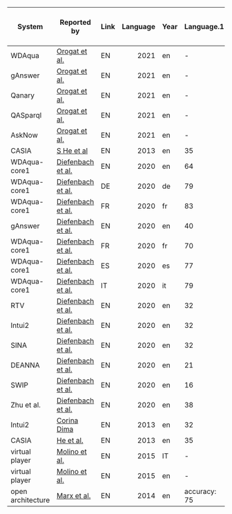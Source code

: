 |     System      |                                                                                                              Reported by                                                                                                               |Link|Language|Year| Language.1 |Precision|Recall|F1 |Data manipulations / Preprocessing|Full/sample/augmented vesion of the dataset used|
|-----------------|----------------------------------------------------------------------------------------------------------------------------------------------------------------------------------------------------------------------------------------|----|-------:|----|------------|---------|------|---|----------------------------------|------------------------------------------------|
|WDAqua           |[Orogat et al.](https://arxiv.org/pdf/2105.00811.pdf)                                                                                                                                                                                   |EN  |    2021|en  |-           |-        |    11|-  |-                                 |                                                |
|gAnswer          |[Orogat et al.](https://arxiv.org/pdf/2105.00811.pdf)                                                                                                                                                                                   |EN  |    2021|en  |-           |-        |    16|-  |-                                 |                                                |
|Qanary           |[Orogat et al.](https://arxiv.org/pdf/2105.00811.pdf)                                                                                                                                                                                   |EN  |    2021|en  |-           |-        |     2|-  |-                                 |                                                |
|QASparql         |[Orogat et al.](https://arxiv.org/pdf/2105.00811.pdf)                                                                                                                                                                                   |EN  |    2021|en  |-           |-        |     6|-  |-                                 |                                                |
|AskNow           |[Orogat et al.](https://arxiv.org/pdf/2105.00811.pdf)                                                                                                                                                                                   |EN  |    2021|en  |-           |-        |    13|-  |-                                 |                                                |
|CASIA            |[S He et al](http://www.nlpr.ia.ac.cn/cip/shizhuhe/articles/QALD-3.pdf)                                                                                                                                                                 |EN  |    2013|en  |          35|       36|    36|-  |-                                 |                                                |
|WDAqua-core1     |[Diefenbach et al.](http://www.semantic-web-journal.net/system/files/swj2038.pdf)                                                                                                                                                       |EN  |    2020|en  |          64|       42|    51|-  |-                                 |                                                |
|WDAqua-core1     |[Diefenbach et al.](http://www.semantic-web-journal.net/system/files/swj2038.pdf)                                                                                                                                                       |DE  |    2020|de  |          79|       28|    42|-  |-                                 |                                                |
|WDAqua-core1     |[Diefenbach et al.](http://www.semantic-web-journal.net/system/files/swj2038.pdf)                                                                                                                                                       |FR  |    2020|fr  |          83|       27|    41|-  |-                                 |                                                |
|gAnswer          |[Diefenbach et al.](http://www.semantic-web-journal.net/system/files/swj2038.pdf)                                                                                                                                                       |EN  |    2020|en  |          40|       40|    40|-  |-                                 |                                                |
|WDAqua-core1     |[Diefenbach et al.](http://www.semantic-web-journal.net/system/files/swj2038.pdf)                                                                                                                                                       |FR  |    2020|fr  |          70|       26|    38|-  |-                                 |                                                |
|WDAqua-core1     |[Diefenbach et al.](http://www.semantic-web-journal.net/system/files/swj2038.pdf)                                                                                                                                                       |ES  |    2020|es  |          77|       24|    37|-  |-                                 |                                                |
|WDAqua-core1     |[Diefenbach et al.](http://www.semantic-web-journal.net/system/files/swj2038.pdf)                                                                                                                                                       |IT  |    2020|it  |          79|       23|    36|-  |-                                 |                                                |
|RTV              |[Diefenbach et al.](http://www.semantic-web-journal.net/system/files/swj2038.pdf)                                                                                                                                                       |EN  |    2020|en  |          32|       34|    33|-  |-                                 |                                                |
|Intui2           |[Diefenbach et al.](http://www.semantic-web-journal.net/system/files/swj2038.pdf)                                                                                                                                                       |EN  |    2020|en  |          32|       32|    32|-  |-                                 |                                                |
|SINA             |[Diefenbach et al.](http://www.semantic-web-journal.net/system/files/swj2038.pdf)                                                                                                                                                       |EN  |    2020|en  |          32|       32|    32|-  |-                                 |                                                |
|DEANNA           |[Diefenbach et al.](http://www.semantic-web-journal.net/system/files/swj2038.pdf)                                                                                                                                                       |EN  |    2020|en  |          21|       21|    21|-  |-                                 |                                                |
|SWIP             |[Diefenbach et al.](http://www.semantic-web-journal.net/system/files/swj2038.pdf)                                                                                                                                                       |EN  |    2020|en  |          16|       17|    17|-  |-                                 |                                                |
|Zhu et al.       |[Diefenbach et al.](http://www.semantic-web-journal.net/system/files/swj2038.pdf)                                                                                                                                                       |EN  |    2020|en  |          38|       42|    38|-  |-                                 |                                                |
|Intui2           |[Corina Dima](https://citeseerx.ist.psu.edu/viewdoc/download?doi=10.1.1.666.7844&rep=rep1&type=pdf)                                                                                                                                     |EN  |    2013|en  |          32|       32|    32|-  |DBpedia 3.8                       |                                                |
|CASIA            |[He et al.](http://nlpr-web.ia.ac.cn/cip/~liukang/liukangPageFile/QALD-3.pdf)                                                                                                                                                           |EN  |    2013|en  |          35|       36|    36|-  |-                                 |                                                |
|virtual player   |[Molino et al.](https://reader.elsevier.com/reader/sd/pii/S0004370215000259?token=FB393D21799A6B75BDC436414AE01B228DF054D86D53A35C538F9F7B859CBD11103353F39E7530607239E025589F7A18&originRegion=eu-west-1&originCreation=20220102201741)|EN  |    2015|IT  |-           |-        | 64.29|-  |-                                 |                                                |
|virtual player   |[Molino et al.](https://reader.elsevier.com/reader/sd/pii/S0004370215000259?token=FB393D21799A6B75BDC436414AE01B228DF054D86D53A35C538F9F7B859CBD11103353F39E7530607239E025589F7A18&originRegion=eu-west-1&originCreation=20220102201741)|EN  |    2015|en  |-           |-        | 59.47|-  |-                                 |                                                |
|open architecture|[Marx et al.](https://dl.acm.org/doi/abs/10.1145/2660517.2660519?casa_token=fiz_S3BfluoAAAAA:H0XJuhnjMIH5CH_y7lO6_I7xmCUo_1Of3wwQx0CyYB6adVDVxjrn0Rq3HSJUmfSG4cFAoG1cXN7_Iw)                                                            |EN  |    2014|en  |accuracy: 75|-        |-     |-  |-                                 |                                                |
